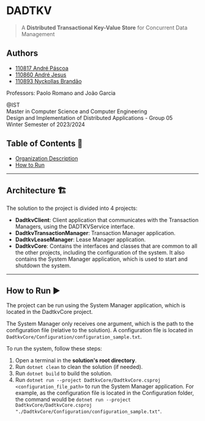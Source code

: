 # DADTKV

> A **Distributed Transactional Key-Value Store** for Concurrent Data Management

## Authors

- [110817 André Páscoa](https://github.com/devandrepascoa)
- [110860 André Jesus](https://github.com/andre-j3sus)
- [110893 Nyckollas Brandão](https://github.com/Nyckoka)

Professors: Paolo Romano and João Garcia

@IST<br>
Master in Computer Science and Computer Engineering<br>
Design and Implementation of Distributed Applications - Group 05<br>
Winter Semester of 2023/2024

## Table of Contents 📜

- [Organization Description](#organization-description)
- [How to Run](#how-to-run)

---

## Architecture 🏗️

The solution to the project is divided into 4 projects:

* **DadtkvClient**: Client application that communicates with the Transaction Managers, using the DADTKVService
  interface.
* **DadtkvTransactionManager**: Transaction Manager application.
* **DadtkvLeaseManager**: Lease Manager application.
* **DadtkvCore**: Contains the interfaces and classes that are common to all the other projects, including the
  configuration of the system. It also contains the System Manager application, which is used to start and shutdown the
  system.

---

## How to Run ▶️

The project can be run using the System Manager application, which is located in the DadtkvCore project.

The System Manager only receives one argument, which is the path to the configuration file (relative to the solution). A
configuration file is located in `DadtkvCore/Configuration/configuration_sample.txt`.

To run the system, follow these steps:

1. Open a terminal in the **solution's root directory**.
2. Run `dotnet clean` to clean the solution (if needed).
3. Run `dotnet build` to build the solution.
4. Run `dotnet run --project DadtkvCore/DadtkvCore.csproj <configuration_file_path>` to run the System
   Manager application. For example, as the configuration file is located in the Configuration folder, the command would
   be `dotnet run --project DadtkvCore/DadtkvCore.csproj "./DadtkvCore/Configuration/configuration_sample.txt"`.
